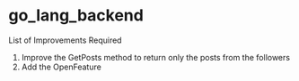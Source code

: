 # go_lang_backend

List of Improvements Required
1. Improve the GetPosts method to return only the posts from the followers
2. Add the OpenFeature